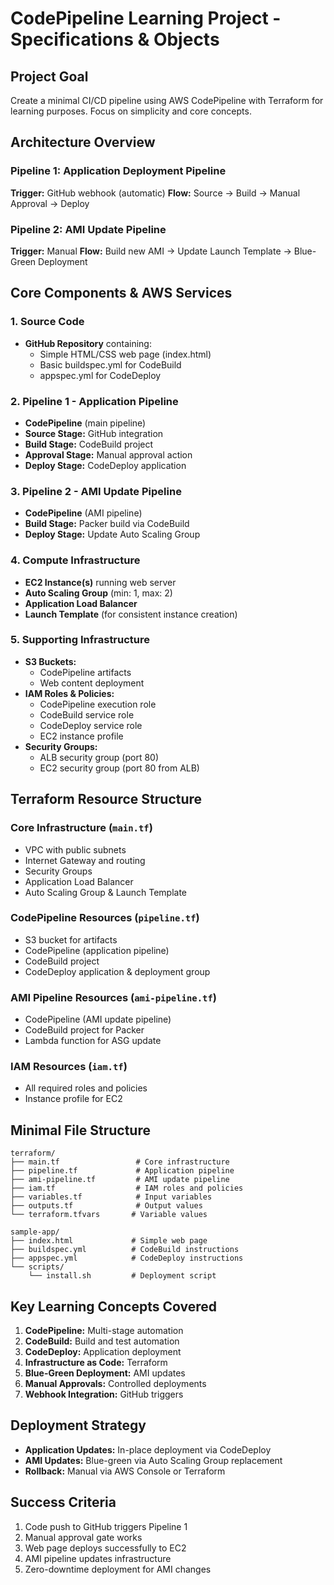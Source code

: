 # CodePipeline Learning Project - Specifications & Objects

## Project Goal
Create a minimal CI/CD pipeline using AWS CodePipeline with Terraform for learning purposes. Focus on simplicity and core concepts.

## Architecture Overview

### Pipeline 1: Application Deployment Pipeline
**Trigger:** GitHub webhook (automatic)
**Flow:** Source → Build → Manual Approval → Deploy

### Pipeline 2: AMI Update Pipeline  
**Trigger:** Manual
**Flow:** Build new AMI → Update Launch Template → Blue-Green Deployment

## Core Components & AWS Services

### 1. Source Code
- **GitHub Repository** containing:
  - Simple HTML/CSS web page (index.html)
  - Basic buildspec.yml for CodeBuild
  - appspec.yml for CodeDeploy

### 2. Pipeline 1 - Application Pipeline
- **CodePipeline** (main pipeline)
- **Source Stage:** GitHub integration
- **Build Stage:** CodeBuild project
- **Approval Stage:** Manual approval action
- **Deploy Stage:** CodeDeploy application

### 3. Pipeline 2 - AMI Update Pipeline
- **CodePipeline** (AMI pipeline) 
- **Build Stage:** Packer build via CodeBuild
- **Deploy Stage:** Update Auto Scaling Group

### 4. Compute Infrastructure
- **EC2 Instance(s)** running web server
- **Auto Scaling Group** (min: 1, max: 2)
- **Application Load Balancer**
- **Launch Template** (for consistent instance creation)

### 5. Supporting Infrastructure
- **S3 Buckets:**
  - CodePipeline artifacts
  - Web content deployment
- **IAM Roles & Policies:**
  - CodePipeline execution role
  - CodeBuild service role  
  - CodeDeploy service role
  - EC2 instance profile
- **Security Groups:**
  - ALB security group (port 80)
  - EC2 security group (port 80 from ALB)

## Terraform Resource Structure

### Core Infrastructure (`main.tf`)
- VPC with public subnets
- Internet Gateway and routing
- Security Groups
- Application Load Balancer
- Auto Scaling Group & Launch Template

### CodePipeline Resources (`pipeline.tf`)
- S3 bucket for artifacts
- CodePipeline (application pipeline)
- CodeBuild project
- CodeDeploy application & deployment group

### AMI Pipeline Resources (`ami-pipeline.tf`)
- CodePipeline (AMI update pipeline)
- CodeBuild project for Packer
- Lambda function for ASG update

### IAM Resources (`iam.tf`)
- All required roles and policies
- Instance profile for EC2

## Minimal File Structure
```
terraform/
├── main.tf                 # Core infrastructure
├── pipeline.tf             # Application pipeline
├── ami-pipeline.tf         # AMI update pipeline  
├── iam.tf                  # IAM roles and policies
├── variables.tf            # Input variables
├── outputs.tf              # Output values
└── terraform.tfvars       # Variable values

sample-app/
├── index.html             # Simple web page
├── buildspec.yml          # CodeBuild instructions
├── appspec.yml            # CodeDeploy instructions
└── scripts/
    └── install.sh         # Deployment script
```

## Key Learning Concepts Covered
1. **CodePipeline:** Multi-stage automation
2. **CodeBuild:** Build and test automation  
3. **CodeDeploy:** Application deployment
4. **Infrastructure as Code:** Terraform
5. **Blue-Green Deployment:** AMI updates
6. **Manual Approvals:** Controlled deployments
7. **Webhook Integration:** GitHub triggers

## Deployment Strategy
- **Application Updates:** In-place deployment via CodeDeploy
- **AMI Updates:** Blue-green via Auto Scaling Group replacement
- **Rollback:** Manual via AWS Console or Terraform

## Success Criteria
1. Code push to GitHub triggers Pipeline 1
2. Manual approval gate works
3. Web page deploys successfully to EC2
4. AMI pipeline updates infrastructure
5. Zero-downtime deployment for AMI changes